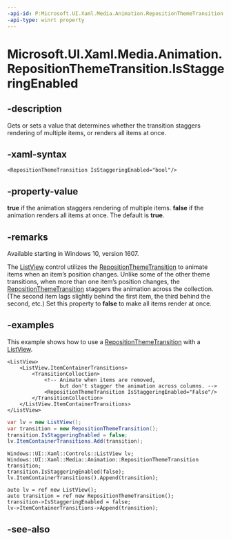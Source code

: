 ```yaml
---
-api-id: P:Microsoft.UI.Xaml.Media.Animation.RepositionThemeTransition.IsStaggeringEnabled
-api-type: winrt property
---
```


<!-- Property syntax
public bool IsStaggeringEnabled { get;  set; }
-->

# Microsoft.UI.Xaml.Media.Animation.RepositionThemeTransition.IsStaggeringEnabled

## -description
Gets or sets a value that determines whether the transition staggers rendering of multiple items, or renders all items at once.

## -xaml-syntax
```xaml
<RepositionThemeTransition IsStaggeringEnabled="bool"/>
```

## -property-value
**true** if the animation staggers rendering of multiple items. **false** if the animation renders all items at once. The default is **true**.

## -remarks
Available starting in Windows 10, version 1607.

The [ListView](../microsoft.ui.xaml.controls/listview.md) control utilizes the [RepositionThemeTransition](repositionthemetransition.md) to animate items when an item’s position changes. Unlike some of the other theme transitions, when more than one item’s position changes, the [RepositionThemeTransition](repositionthemetransition.md) staggers the animation across the collection. (The second item lags slightly behind the first item, the third behind the second, etc.) Set this property to **false** to make all items render at once.

## -examples
This example shows how to use a [RepositionThemeTransition](repositionthemetransition.md) with a [ListView](../microsoft.ui.xaml.controls/listview.md).

```xaml
<ListView>
    <ListView.ItemContainerTransitions>
        <TransitionCollection>
            <!-- Animate when items are removed, 
                 but don't stagger the animation across columns. -->
            <RepositionThemeTransition IsStaggeringEnabled="False"/>
        </TransitionCollection>
    </ListView.ItemContainerTransitions>
</ListView>
```

```csharp
var lv = new ListView();
var transition = new RepositionThemeTransition();
transition.IsStaggeringEnabled = false;
lv.ItemContainerTransitions.Add(transition);
```

```cppwinrt
Windows::UI::Xaml::Controls::ListView lv;
Windows::UI::Xaml::Media::Animation::RepositionThemeTransition transition;
transition.IsStaggeringEnabled(false);
lv.ItemContainerTransitions().Append(transition);
```

```cppcx
auto lv = ref new ListView();
auto transition = ref new RepositionThemeTransition();
transition->IsStaggeringEnabled = false;
lv->ItemContainerTransitions->Append(transition);
```

## -see-also
